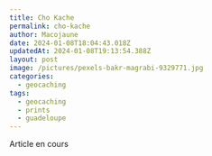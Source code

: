 ```yaml
---
title: Cho Kache
permalink: cho-kache
author: Macojaune
date: 2024-01-08T18:04:43.018Z
updatedAt: 2024-01-08T19:13:54.388Z
layout: post
image: /pictures/pexels-bakr-magrabi-9329771.jpg
categories:
  - geocaching
tags:
  - geocaching
  - prints
  - guadeloupe
---
```


Article en cours
